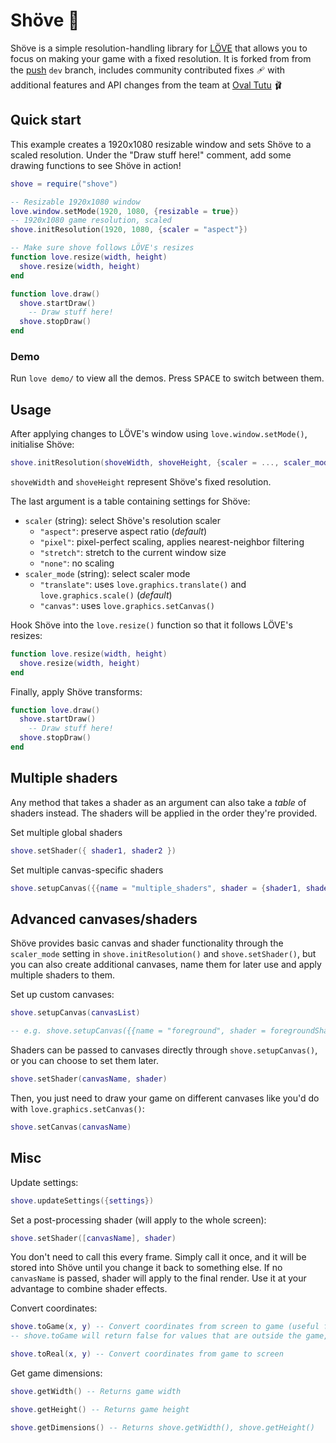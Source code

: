 # Shöve 📐
Shöve is a simple resolution-handling library for [LÖVE](https://love2d.org/) that allows you to focus on making your game with a fixed resolution.
It is forked from from the [push](https://github.com/Ulydev/push) `dev` branch, includes community contributed fixes 🩹 with additional features and API changes from the team at [Oval Tutu](https://oval-tutu.com) 🩰

## Quick start

This example creates a 1920x1080 resizable window and sets Shöve to a scaled resolution.
Under the "Draw stuff here!" comment, add some drawing functions to see Shöve in action!
```lua
shove = require("shove")

-- Resizable 1920x1080 window
love.window.setMode(1920, 1080, {resizable = true})
-- 1920x1080 game resolution, scaled
shove.initResolution(1920, 1080, {scaler = "aspect"})

-- Make sure shove follows LÖVE's resizes
function love.resize(width, height)
  shove.resize(width, height)
end

function love.draw()
  shove.startDraw()
    -- Draw stuff here!
  shove.stopDraw()
end
```

### Demo

Run `love demo/` to view all the demos.
Press <kbd>SPACE</kbd> to switch between them.

## Usage

After applying changes to LÖVE's window using `love.window.setMode()`, initialise Shöve:
```lua
shove.initResolution(shoveWidth, shoveHeight, {scaler = ..., scaler_mode = ...})
```
`shoveWidth` and `shoveHeight` represent Shöve's fixed resolution.

The last argument is a table containing settings for Shöve:
* `scaler` (string): select Shöve's resolution scaler
  * `"aspect"`: preserve aspect ratio (*default*)
  * `"pixel"`: pixel-perfect scaling, applies nearest-neighbor filtering
  * `"stretch"`: stretch to the current window size
  * `"none"`: no scaling
* `scaler_mode` (string): select scaler mode
  * `"translate"`: uses `love.graphics.translate()` and `love.graphics.scale()` (*default*)
  * `"canvas"`: uses `love.graphics.setCanvas()`

Hook Shöve into the `love.resize()` function so that it follows LÖVE's resizes:
```lua
function love.resize(width, height)
  shove.resize(width, height)
end
```

Finally, apply Shöve transforms:
```lua
function love.draw()
  shove.startDraw()
    -- Draw stuff here!
  shove.stopDraw()
end
```

## Multiple shaders

Any method that takes a shader as an argument can also take a *table* of shaders instead.
The shaders will be applied in the order they're provided.

Set multiple global shaders
```lua
shove.setShader({ shader1, shader2 })
```

Set multiple canvas-specific shaders
```lua
shove.setupCanvas({{name = "multiple_shaders", shader = {shader1, shader2}}})
```

## Advanced canvases/shaders
Shöve provides basic canvas and shader functionality through the `scaler_mode` setting in `shove.initResolution()` and `shove.setShader()`, but you can also create additional canvases, name them for later use and apply multiple shaders to them.

Set up custom canvases:
```lua
shove.setupCanvas(canvasList)

-- e.g. shove.setupCanvas({{name = "foreground", shader = foregroundShader}, {name = "background"}})
```

Shaders can be passed to canvases directly through `shove.setupCanvas()`, or you can choose to set them later.
```lua
shove.setShader(canvasName, shader)
```

Then, you just need to draw your game on different canvases like you'd do with `love.graphics.setCanvas()`:
```lua
shove.setCanvas(canvasName)
```

## Misc
Update settings:
```lua
shove.updateSettings({settings})
```

Set a post-processing shader (will apply to the whole screen):
```lua
shove.setShader([canvasName], shader)
```
You don't need to call this every frame.
Simply call it once, and it will be stored into Shöve until you change it back to something else.
If no `canvasName` is passed, shader will apply to the final render.
Use it at your advantage to combine shader effects.

Convert coordinates:
```lua
shove.toGame(x, y) -- Convert coordinates from screen to game (useful for mouse position)
-- shove.toGame will return false for values that are outside the game, be sure to check that before using them!

shove.toReal(x, y) -- Convert coordinates from game to screen
```

Get game dimensions:
```lua
shove.getWidth() -- Returns game width

shove.getHeight() -- Returns game height

shove.getDimensions() -- Returns shove.getWidth(), shove.getHeight()
```
